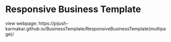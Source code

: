 # Responsive Business  Template

<p> view webpage:  https://pijush-karmakar.github.io/BusinessTemplate/ResponsiveBusinessTemplate(multipage)/ </p>
